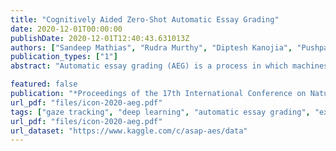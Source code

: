 ```yaml
---
title: "Cognitively Aided Zero-Shot Automatic Essay Grading"
date: 2020-12-01T00:00:00
publishDate: 2020-12-01T12:40:43.631013Z
authors: ["Sandeep Mathias", "Rudra Murthy", "Diptesh Kanojia", "Pushpak Bhattacharyya"]
publication_types: ["1"]
abstract: "Automatic essay grading (AEG) is a process in which machines assign a grade to an essay written in response to a topic, called the prompt. Zero-shot AEG is when we train a system to grade essays written to a new prompt which was not present in our training data. In this paper, we describe a solution to the problem of zero-shot automatic essay grading, using cognitive information, in the form of gaze behaviour. Our experiments show that using gaze behaviour helps in improving the performance of AEG systems, especially when we provide a new essay written in response to a new prompt for scoring, by an average of almost 5 percentage points of QWK."

featured: false
publication: "*Proceedings of the 17th International Conference on Natural Language Processing (ICON)*"
url_pdf: "files/icon-2020-aeg.pdf"
tags: ["gaze tracking", "deep learning", "automatic essay grading", "experimental", "zero-shot"]
url_pdf: "files/icon-2020-aeg.pdf"
url_dataset: "https://www.kaggle.com/c/asap-aes/data"
---
```

